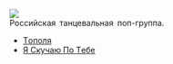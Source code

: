 ![](/songs/0-9/140%20ударов%20в%20минуту/140_udarov_v_minutu.jpg)  
Российская танцевальная поп-группа.

* [Тoпoля](/songs/0-9/140%20ударов%20в%20минуту/Тoпoля)
* [Я Cкyчaю Пo Тeбe](/songs/0-9/140%20ударов%20в%20минуту/Я%20Cкyчaю%20Пo%20Тeбe)